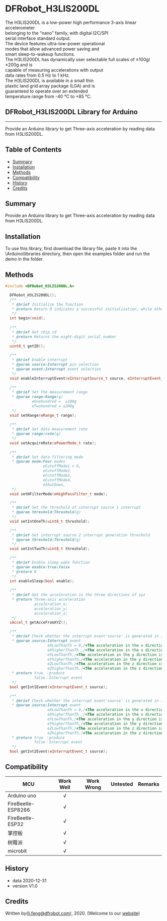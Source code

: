 # DFRobot_H3LIS200DL
The H3LIS200DL is a low-power high performance 3-axis linear accelerometer <br>
belonging to the “nano” family, with digital I2C/SPI <br>
serial interface standard output. <br>
The device features ultra-low-power operational <br>
modes that allow advanced power saving and <br>
smart sleep-to-wakeup functions.<br>
The H3LIS200DL has dynamically user selectable full scales of ±100g/±200g and is <br>
capable of measuring accelerations with output <br>
data rates from 0.5 Hz to 1 kHz.<br>
The H3LIS200DL is available in a small thin <br>
plastic land grid array package (LGA) and is <br>
guaranteed to operate over an extended <br>
temperature range from -40 °C to +85 °C.<br>


## DFRobot_H3LIS200DL Library for Arduino
---------------------------------------------------------

Provide an Arduino library to get Three-axis acceleration by reading data from H3LIS200DL.

## Table of Contents

* [Summary](#summary)
* [Installation](#installation)
* [Methods](#methods)
* [Compatibility](#compatibility)
* [History](#history)
* [Credits](#credits)

## Summary

Provide an Arduino library to get Three-axis acceleration by reading data from H3LIS200DL.

## Installation

To use this library, first download the library file, paste it into the \Arduino\libraries directory, then open the examples folder and run the demo in the folder.

## Methods

```C++
#include <DFRobot_H3LIS200DL.h>

  DFRobot_H3LIS200DL();
  /**
   * @brief Initialize the function
   * @return Return 0 indicates a successful initialization, while other values indicates failure and return to error code.
   */
  int begin(void);
 
  /**
   * @brief Get chip id
   * @return Returns the eight-digit serial number
   */
  uint8_t getID();
  
  /**
   * @brief Enable interrupt
   * @param source:Interrupt pin selection
   * @param event:Interrupt event selection
   */
  void enableInterruptEvent(eInterruptSource_t source, eInterruptEvent_t event);
  
  /**
   * @brief Set the measurement range
   * @param range:Range(g)
            eOnehundred =  ±100g
            eTwohundred = ±200g
   */
  void setRange(eRange_t range);
  
  /**
   * @brief Set data measurement rate
   * @param range:rate(g)
   */
  void setAcquireRate(ePowerMode_t rate);
  
  /**
   * @brief Set data filtering mode
   * @param mode:Four modes
                 eCutoffMode1 = 0,
                 eCutoffMode2,
                 eCutoffMode3,
                 eCutoffMode4,
                 eShutDown,
   */
  void setHFilterMode(eHighPassFilter_t mode);

  /**
   * @brief Set the threshold of interrupt source 1 interrupt
   * @param threshold:Threshold(g)
   */
  void setIntOneTh(uint8_t threshold);

  /**
   * @brief Set interrupt source 2 interrupt generation threshold
   * @param threshold:Threshold(g)
   */
  void setIntTwoTh(uint8_t threshold);

  /**
   * @brief Enable sleep wake function
   * @param enable:true\false
   * @return 0
   */
  int enableSleep(bool enable);
  
  /**
   * @brief Get the acceleration in the three directions of xyz
   * @return Three-axis acceleration 
             acceleration_x;
             acceleration_y;
             acceleration_z;
   */
  sAccel_t getAcceFromXYZ();

  /**
   * @brief Check whether the interrupt event'source' is generated in interrupt 1
   * @param source:Interrupt event
                   eXLowThanTh = 0,/<The acceleration in the x direction is less than the threshold>/
                   eXhigherThanTh ,/<The acceleration in the x direction is greater than the threshold>/
                   eYLowThanTh,/<The acceleration in the y direction is less than the threshold>/
                   eYhigherThanTh,/<The acceleration in the y direction is greater than the threshold>/
                   eZLowThanTh,/<The acceleration in the z direction is less than the threshold>/
                   eZhigherThanTh,/<The acceleration in the z direction is greater than the threshold>/
   * @return true ：produce
             false：Interrupt event
   */
  bool getInt1Event(eInterruptEvent_t source);

  /**
   * @brief Check whether the interrupt event'source' is generated in interrupt 2
   * @param source:Interrupt event
                   eXLowThanTh = 0,/<The acceleration in the x direction is less than the threshold>/
                   eXhigherThanTh ,/<The acceleration in the x direction is greater than the threshold>/
                   eYLowThanTh,/<The acceleration in the y direction is less than the threshold>/
                   eYhigherThanTh,/<The acceleration in the y direction is greater than the threshold>/
                   eZLowThanTh,/<The acceleration in the z direction is less than the threshold>/
                   eZhigherThanTh,/<The acceleration in the z direction is greater than the threshold>/
   * @return true ：produce
             false：Interrupt event
   */
  bool getInt2Event(eInterruptEvent_t source);

```

## Compatibility

MCU                | Work Well    | Work Wrong   | Untested    | Remarks
------------------ | :----------: | :----------: | :---------: | -----
Arduino uno        |      √       |              |             | 
FireBeetle-ESP8266        |      √       |              |             | 
FireBeetle-ESP32        |      √       |              |             | 
掌控板        |      √       |              |             | 
树莓派        |      √       |              |             | 
microbit        |      √       |              |             | 



## History

- data 2020-12-31
- version V1.0


## Credits

Written by(li.feng@dfrobot.com), 2020. (Welcome to our [website](https://www.dfrobot.com/))

